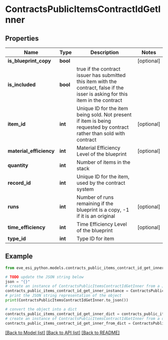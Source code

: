 # ContractsPublicItemsContractIdGetInner


## Properties

Name | Type | Description | Notes
------------ | ------------- | ------------- | -------------
**is_blueprint_copy** | **bool** |  | [optional] 
**is_included** | **bool** | true if the contract issuer has submitted this item with the contract, false if the isser is asking for this item in the contract | 
**item_id** | **int** | Unique ID for the item being sold. Not present if item is being requested by contract rather than sold with contract | [optional] 
**material_efficiency** | **int** | Material Efficiency Level of the blueprint | [optional] 
**quantity** | **int** | Number of items in the stack | 
**record_id** | **int** | Unique ID for the item, used by the contract system | 
**runs** | **int** | Number of runs remaining if the blueprint is a copy, -1 if it is an original | [optional] 
**time_efficiency** | **int** | Time Efficiency Level of the blueprint | [optional] 
**type_id** | **int** | Type ID for item | 

## Example

```python
from eve_esi_python.models.contracts_public_items_contract_id_get_inner import ContractsPublicItemsContractIdGetInner

# TODO update the JSON string below
json = "{}"
# create an instance of ContractsPublicItemsContractIdGetInner from a JSON string
contracts_public_items_contract_id_get_inner_instance = ContractsPublicItemsContractIdGetInner.from_json(json)
# print the JSON string representation of the object
print(ContractsPublicItemsContractIdGetInner.to_json())

# convert the object into a dict
contracts_public_items_contract_id_get_inner_dict = contracts_public_items_contract_id_get_inner_instance.to_dict()
# create an instance of ContractsPublicItemsContractIdGetInner from a dict
contracts_public_items_contract_id_get_inner_from_dict = ContractsPublicItemsContractIdGetInner.from_dict(contracts_public_items_contract_id_get_inner_dict)
```
[[Back to Model list]](../README.md#documentation-for-models) [[Back to API list]](../README.md#documentation-for-api-endpoints) [[Back to README]](../README.md)


